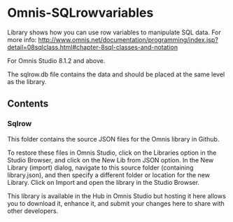 # Omnis-SQLrowvariables
Library shows how you can use row variables to manipulate SQL data.
For more info: 
http://www.omnis.net/documentation/programming/index.jsp?detail=08sqlclass.html#chapter-8sql-classes-and-notation

For Omnis Studio 8.1.2 and above.

The sqlrow.db file contains the data and should be placed at the same level as the library.

## Contents
### Sqlrow
This folder contains the source JSON files for the Omnis library in Github. 

To restore these files in Omnis Studio, click on the Libraries option in the Studio Browser, and click on the New Lib from JSON option. In the New Library (import) dialog, navigate to this source folder (containing library.json), and then specify a different folder or location for the new Library. Click on Import and open the library in the Studio Browser. 

This library is available in the Hub in Omnis Studio but hosting it here allows you to download it, enhance it, and submit your changes here to share with other developers. 
